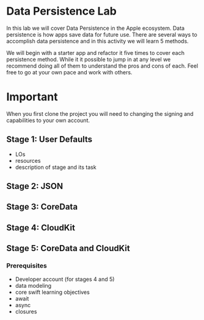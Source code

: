 # Data Persistence Lab

In this lab we will cover Data Persistence in the Apple ecosystem. Data persistence is how apps save data for future use. There are several ways to accomplish data persistence and in this activity we will learn 5 methods. 

We will begin with a starter app and refactor it five times to cover each persistence method. While it it possible to jump in at any level we recommend doing all of them to understand the pros and cons of each. Feel free to go at your own pace and work with others.


# Important
When you first clone the project you will need to changing the signing and capabilities to your own account.

## Stage 1: User Defaults
- LOs
- resources
- description of stage and its task

## Stage 2: JSON

## Stage 3: CoreData

## Stage 4: CloudKit

## Stage 5: CoreData and CloudKit


### Prerequisites
- Developer account (for stages 4 and 5)
- data modeling
- core swift learning objectives
- await
- async
- closures
